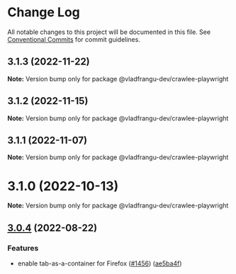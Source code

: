 # Change Log

All notable changes to this project will be documented in this file.
See [Conventional Commits](https://conventionalcommits.org) for commit guidelines.

## 3.1.3 (2022-11-22)

**Note:** Version bump only for package @vladfrangu-dev/crawlee-playwright





## 3.1.2 (2022-11-15)

**Note:** Version bump only for package @vladfrangu-dev/crawlee-playwright





## 3.1.1 (2022-11-07)

**Note:** Version bump only for package @vladfrangu-dev/crawlee-playwright





# 3.1.0 (2022-10-13)

**Note:** Version bump only for package @vladfrangu-dev/crawlee-playwright





## [3.0.4](https://github.com/apify/crawlee/compare/v3.0.3...v3.0.4) (2022-08-22)


### Features

* enable tab-as-a-container for Firefox ([#1456](https://github.com/apify/crawlee/issues/1456)) ([ae5ba4f](https://github.com/apify/crawlee/commit/ae5ba4f15fd6d14f444486234753ce1781c74cc8))
